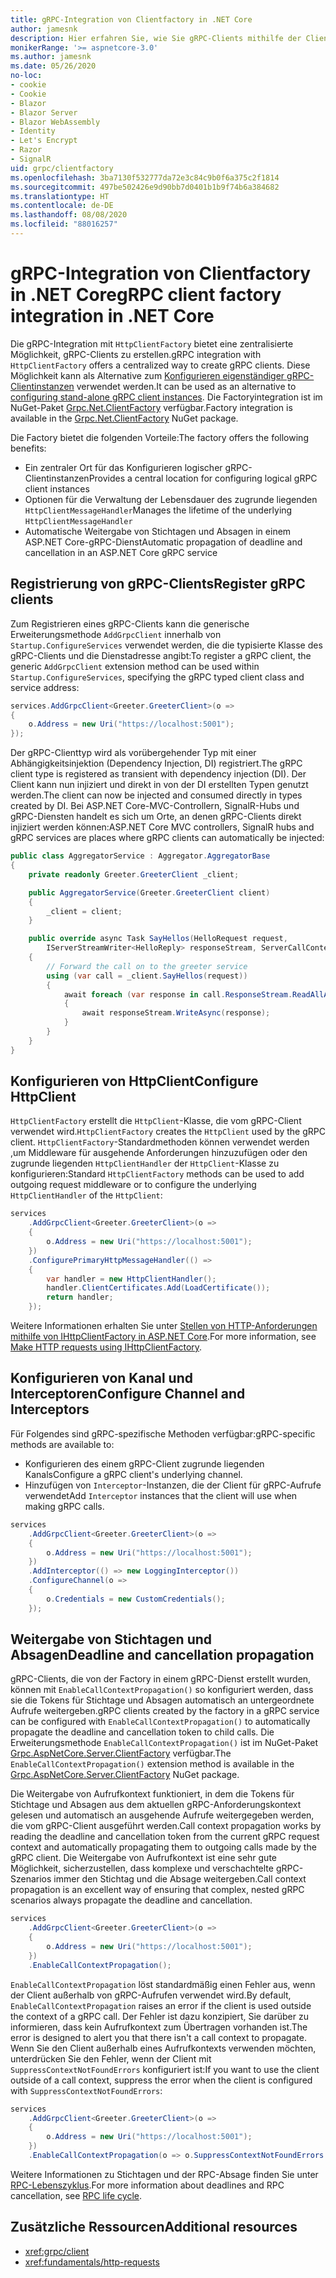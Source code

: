 ```yaml
---
title: gRPC-Integration von Clientfactory in .NET Core
author: jamesnk
description: Hier erfahren Sie, wie Sie gRPC-Clients mithilfe der Clientfactory erstellen.
monikerRange: '>= aspnetcore-3.0'
ms.author: jamesnk
ms.date: 05/26/2020
no-loc:
- cookie
- Cookie
- Blazor
- Blazor Server
- Blazor WebAssembly
- Identity
- Let's Encrypt
- Razor
- SignalR
uid: grpc/clientfactory
ms.openlocfilehash: 3ba7130f532777da72e3c84c9b0f6a375c2f1814
ms.sourcegitcommit: 497be502426e9d90bb7d0401b1b9f74b6a384682
ms.translationtype: HT
ms.contentlocale: de-DE
ms.lasthandoff: 08/08/2020
ms.locfileid: "88016257"
---
```

# <a name="grpc-client-factory-integration-in-net-core"></a><span data-ttu-id="d4c67-103">gRPC-Integration von Clientfactory in .NET Core</span><span class="sxs-lookup"><span data-stu-id="d4c67-103">gRPC client factory integration in .NET Core</span></span>

<span data-ttu-id="d4c67-104">Die gRPC-Integration mit `HttpClientFactory` bietet eine zentralisierte Möglichkeit, gRPC-Clients zu erstellen.</span><span class="sxs-lookup"><span data-stu-id="d4c67-104">gRPC integration with `HttpClientFactory` offers a centralized way to create gRPC clients.</span></span> <span data-ttu-id="d4c67-105">Diese Möglichkeit kann als Alternative zum [Konfigurieren eigenständiger gRPC-Clientinstanzen](xref:grpc/client) verwendet werden.</span><span class="sxs-lookup"><span data-stu-id="d4c67-105">It can be used as an alternative to [configuring stand-alone gRPC client instances](xref:grpc/client).</span></span> <span data-ttu-id="d4c67-106">Die Factoryintegration ist im NuGet-Paket [Grpc.Net.ClientFactory](https://www.nuget.org/packages/Grpc.Net.ClientFactory) verfügbar.</span><span class="sxs-lookup"><span data-stu-id="d4c67-106">Factory integration is available in the [Grpc.Net.ClientFactory](https://www.nuget.org/packages/Grpc.Net.ClientFactory) NuGet package.</span></span>

<span data-ttu-id="d4c67-107">Die Factory bietet die folgenden Vorteile:</span><span class="sxs-lookup"><span data-stu-id="d4c67-107">The factory offers the following benefits:</span></span>

* <span data-ttu-id="d4c67-108">Ein zentraler Ort für das Konfigurieren logischer gRPC-Clientinstanzen</span><span class="sxs-lookup"><span data-stu-id="d4c67-108">Provides a central location for configuring logical gRPC client instances</span></span>
* <span data-ttu-id="d4c67-109">Optionen für die Verwaltung der Lebensdauer des zugrunde liegenden `HttpClientMessageHandler`</span><span class="sxs-lookup"><span data-stu-id="d4c67-109">Manages the lifetime of the underlying `HttpClientMessageHandler`</span></span>
* <span data-ttu-id="d4c67-110">Automatische Weitergabe von Stichtagen und Absagen in einem ASP.NET Core-gRPC-Dienst</span><span class="sxs-lookup"><span data-stu-id="d4c67-110">Automatic propagation of deadline and cancellation in an ASP.NET Core gRPC service</span></span>

## <a name="register-grpc-clients"></a><span data-ttu-id="d4c67-111">Registrierung von gRPC-Clients</span><span class="sxs-lookup"><span data-stu-id="d4c67-111">Register gRPC clients</span></span>

<span data-ttu-id="d4c67-112">Zum Registrieren eines gRPC-Clients kann die generische Erweiterungsmethode `AddGrpcClient` innerhalb von `Startup.ConfigureServices` verwendet werden, die die typisierte Klasse des gRPC-Clients und die Dienstadresse angibt:</span><span class="sxs-lookup"><span data-stu-id="d4c67-112">To register a gRPC client, the generic `AddGrpcClient` extension method can be used within `Startup.ConfigureServices`, specifying the gRPC typed client class and service address:</span></span>

```csharp
services.AddGrpcClient<Greeter.GreeterClient>(o =>
{
    o.Address = new Uri("https://localhost:5001");
});
```

<span data-ttu-id="d4c67-113">Der gRPC-Clienttyp wird als vorübergehender Typ mit einer Abhängigkeitsinjektion (Dependency Injection, DI) registriert.</span><span class="sxs-lookup"><span data-stu-id="d4c67-113">The gRPC client type is registered as transient with dependency injection (DI).</span></span> <span data-ttu-id="d4c67-114">Der Client kann nun injiziert und direkt in von der DI erstellten Typen genutzt werden.</span><span class="sxs-lookup"><span data-stu-id="d4c67-114">The client can now be injected and consumed directly in types created by DI.</span></span> <span data-ttu-id="d4c67-115">Bei ASP.NET Core-MVC-Controllern, SignalR-Hubs und gRPC-Diensten handelt es sich um Orte, an denen gRPC-Clients direkt injiziert werden können:</span><span class="sxs-lookup"><span data-stu-id="d4c67-115">ASP.NET Core MVC controllers, SignalR hubs and gRPC services are places where gRPC clients can automatically be injected:</span></span>

```csharp
public class AggregatorService : Aggregator.AggregatorBase
{
    private readonly Greeter.GreeterClient _client;

    public AggregatorService(Greeter.GreeterClient client)
    {
        _client = client;
    }

    public override async Task SayHellos(HelloRequest request,
        IServerStreamWriter<HelloReply> responseStream, ServerCallContext context)
    {
        // Forward the call on to the greeter service
        using (var call = _client.SayHellos(request))
        {
            await foreach (var response in call.ResponseStream.ReadAllAsync())
            {
                await responseStream.WriteAsync(response);
            }
        }
    }
}
```

## <a name="configure-httpclient"></a><span data-ttu-id="d4c67-116">Konfigurieren von HttpClient</span><span class="sxs-lookup"><span data-stu-id="d4c67-116">Configure HttpClient</span></span>

<span data-ttu-id="d4c67-117">`HttpClientFactory` erstellt die `HttpClient`-Klasse, die vom gRPC-Client verwendet wird.</span><span class="sxs-lookup"><span data-stu-id="d4c67-117">`HttpClientFactory` creates the `HttpClient` used by the gRPC client.</span></span> <span data-ttu-id="d4c67-118">`HttpClientFactory`-Standardmethoden können verwendet werden ,um Middleware für ausgehende Anforderungen hinzuzufügen oder den zugrunde liegenden `HttpClientHandler` der `HttpClient`-Klasse zu konfigurieren:</span><span class="sxs-lookup"><span data-stu-id="d4c67-118">Standard `HttpClientFactory` methods can be used to add outgoing request middleware or to configure the underlying `HttpClientHandler` of the `HttpClient`:</span></span>

```csharp
services
    .AddGrpcClient<Greeter.GreeterClient>(o =>
    {
        o.Address = new Uri("https://localhost:5001");
    })
    .ConfigurePrimaryHttpMessageHandler(() =>
    {
        var handler = new HttpClientHandler();
        handler.ClientCertificates.Add(LoadCertificate());
        return handler;
    });
```

<span data-ttu-id="d4c67-119">Weitere Informationen erhalten Sie unter [Stellen von HTTP-Anforderungen mithilfe von IHttpClientFactory in ASP.NET Core](xref:fundamentals/http-requests).</span><span class="sxs-lookup"><span data-stu-id="d4c67-119">For more information, see [Make HTTP requests using IHttpClientFactory](xref:fundamentals/http-requests).</span></span>

## <a name="configure-channel-and-interceptors"></a><span data-ttu-id="d4c67-120">Konfigurieren von Kanal und Interceptoren</span><span class="sxs-lookup"><span data-stu-id="d4c67-120">Configure Channel and Interceptors</span></span>

<span data-ttu-id="d4c67-121">Für Folgendes sind gRPC-spezifische Methoden verfügbar:</span><span class="sxs-lookup"><span data-stu-id="d4c67-121">gRPC-specific methods are available to:</span></span>

* <span data-ttu-id="d4c67-122">Konfigurieren des einem gRPC-Client zugrunde liegenden Kanals</span><span class="sxs-lookup"><span data-stu-id="d4c67-122">Configure a gRPC client's underlying channel.</span></span>
* <span data-ttu-id="d4c67-123">Hinzufügen von `Interceptor`-Instanzen, die der Client für gRPC-Aufrufe verwendet</span><span class="sxs-lookup"><span data-stu-id="d4c67-123">Add `Interceptor` instances that the client will use when making gRPC calls.</span></span>

```csharp
services
    .AddGrpcClient<Greeter.GreeterClient>(o =>
    {
        o.Address = new Uri("https://localhost:5001");
    })
    .AddInterceptor(() => new LoggingInterceptor())
    .ConfigureChannel(o =>
    {
        o.Credentials = new CustomCredentials();
    });
```

## <a name="deadline-and-cancellation-propagation"></a><span data-ttu-id="d4c67-124">Weitergabe von Stichtagen und Absagen</span><span class="sxs-lookup"><span data-stu-id="d4c67-124">Deadline and cancellation propagation</span></span>

<span data-ttu-id="d4c67-125">gRPC-Clients, die von der Factory in einem gRPC-Dienst erstellt wurden, können mit `EnableCallContextPropagation()` so konfiguriert werden, dass sie die Tokens für Stichtage und Absagen automatisch an untergeordnete Aufrufe weitergeben.</span><span class="sxs-lookup"><span data-stu-id="d4c67-125">gRPC clients created by the factory in a gRPC service can be configured with `EnableCallContextPropagation()` to automatically propagate the deadline and cancellation token to child calls.</span></span> <span data-ttu-id="d4c67-126">Die Erweiterungsmethode `EnableCallContextPropagation()` ist im NuGet-Paket [Grpc.AspNetCore.Server.ClientFactory](https://www.nuget.org/packages/Grpc.AspNetCore.Server.ClientFactory) verfügbar.</span><span class="sxs-lookup"><span data-stu-id="d4c67-126">The `EnableCallContextPropagation()` extension method is available in the [Grpc.AspNetCore.Server.ClientFactory](https://www.nuget.org/packages/Grpc.AspNetCore.Server.ClientFactory) NuGet package.</span></span>

<span data-ttu-id="d4c67-127">Die Weitergabe von Aufrufkontext funktioniert, in dem die Tokens für Stichtage und Absagen aus dem aktuellen gRPC-Anforderungskontext gelesen und automatisch an ausgehende Aufrufe weitergegeben werden, die vom gRPC-Client ausgeführt werden.</span><span class="sxs-lookup"><span data-stu-id="d4c67-127">Call context propagation works by reading the deadline and cancellation token from the current gRPC request context and automatically propagating them to outgoing calls made by the gRPC client.</span></span> <span data-ttu-id="d4c67-128">Die Weitergabe von Aufrufkontext ist eine sehr gute Möglichkeit, sicherzustellen, dass komplexe und verschachtelte gRPC-Szenarios immer den Stichtag und die Absage weitergeben.</span><span class="sxs-lookup"><span data-stu-id="d4c67-128">Call context propagation is an excellent way of ensuring that complex, nested gRPC scenarios always propagate the deadline and cancellation.</span></span>

```csharp
services
    .AddGrpcClient<Greeter.GreeterClient>(o =>
    {
        o.Address = new Uri("https://localhost:5001");
    })
    .EnableCallContextPropagation();
```

<span data-ttu-id="d4c67-129">`EnableCallContextPropagation` löst standardmäßig einen Fehler aus, wenn der Client außerhalb von gRPC-Aufrufen verwendet wird.</span><span class="sxs-lookup"><span data-stu-id="d4c67-129">By default, `EnableCallContextPropagation` raises an error if the client is used outside the context of a gRPC call.</span></span> <span data-ttu-id="d4c67-130">Der Fehler ist dazu konzipiert, Sie darüber zu informieren, dass kein Aufrufkontext zum Übertragen vorhanden ist.</span><span class="sxs-lookup"><span data-stu-id="d4c67-130">The error is designed to alert you that there isn't a call context to propagate.</span></span> <span data-ttu-id="d4c67-131">Wenn Sie den Client außerhalb eines Aufrufkontexts verwenden möchten, unterdrücken Sie den Fehler, wenn der Client mit `SuppressContextNotFoundErrors` konfiguriert ist:</span><span class="sxs-lookup"><span data-stu-id="d4c67-131">If you want to use the client outside of a call context, suppress the error when the client is configured with `SuppressContextNotFoundErrors`:</span></span>

```csharp
services
    .AddGrpcClient<Greeter.GreeterClient>(o =>
    {
        o.Address = new Uri("https://localhost:5001");
    })
    .EnableCallContextPropagation(o => o.SuppressContextNotFoundErrors = true);
```

<span data-ttu-id="d4c67-132">Weitere Informationen zu Stichtagen und der RPC-Absage finden Sie unter [RPC-Lebenszyklus](https://www.grpc.io/docs/guides/concepts/#rpc-life-cycle).</span><span class="sxs-lookup"><span data-stu-id="d4c67-132">For more information about deadlines and RPC cancellation, see [RPC life cycle](https://www.grpc.io/docs/guides/concepts/#rpc-life-cycle).</span></span>

## <a name="additional-resources"></a><span data-ttu-id="d4c67-133">Zusätzliche Ressourcen</span><span class="sxs-lookup"><span data-stu-id="d4c67-133">Additional resources</span></span>

* <xref:grpc/client>
* <xref:fundamentals/http-requests>
